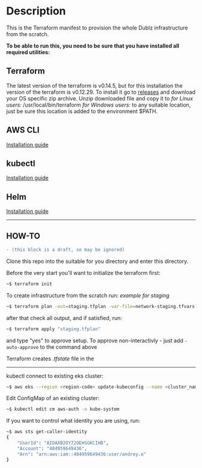 # Description

This is the Terraform manifest to provision the whole Dublz infrastructure from the scratch.

**To be able to run this, you need to be sure that you have installed all required utilities:**

## Terraform

The latest version of the terraform is v0.14.5, but for this installation the version of the terraform is v0.12.29.
To install it go to [releases](https://releases.hashicorp.com/terraform/0.12.29/) and download your OS specific zip archive.
Unzip downloaded file and copy it to
*for Linux users:*
/usr/local/bin/terraform
*for Windows users:*
to any suitable location, just be sure this location is added to the environment $PATH.

## AWS CLI

[Installation guide](https://docs.aws.amazon.com/cli/latest/userguide/install-cliv2.html)

## kubectl

[Installation guide](https://kubernetes.io/ru/docs/tasks/tools/install-kubectl/)

## Helm

[Installation guide](https://helm.sh/docs/intro/install/)

---

## HOW-TO

```diff
- (this block is a draft, so may be ignored)
```

Clone this repo into the suitable for you directory and enter this directory.

Before the very start you'll want to initialize the terraform first:

```bash
~$ terraform init
```

To create infrastructure from the scratch run:
*example for staging*

```bash
~$ terraform plan -out=staging.tfplan -var-file=network-staging.tfvars -var-file=eks-staging.tfvars -var-file=ingress-staging.tfvars -var-file=subdomains-staging.tfvars
```

after that check all output, and if satisfied, run:

```bash
~$ terraform apply "staging.tfplan"
```

and type "yes" to approve setup.
To approve non-interactivly - just add `-auto-approve` to the command above

Terraform creates *.tfstate* file in the

---
kubectl connect to existing eks cluster:

```bash
~$ aws eks --region <region-code> update-kubeconfig --name <cluster_name>
```

Edit ConfigMap of an existing cluster:

```bash
~$ kubectl edit cm aws-auth -n kube-system
```

If you want to control what identity you are using, run:

```bash
~$ aws sts get-caller-identity
{
    "UserId": "AIDAXB2OY72OEHSGKCIHB",
    "Account": "484959649436",
    "Arn": "arn:aws:iam::484959649436:user/andrey.o"
}
```
